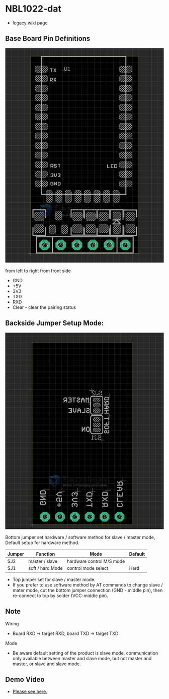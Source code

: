 # NBL1022-dat

- [legacy wiki page](https://w.electrodragon.com/w/Category:BC-04)

## Base Board Pin Definitions

![](2023-10-19-13-27-25.png)

from left to right from front side 
- GND
- +5V
- 3V3
- TXD
- RXD
- Clear - clear the pairing status


## Backside Jumper Setup Mode:

![](2023-10-19-13-23-35.png)

Bottom jumper set hardware / software method for slave / master mode, Default setup for hardware method.

| Jumper | Function         | Mode                      | Default |
| ------ | ---------------- | ------------------------- | ------- |
| SJ2    | master / slave   | hardware control M/S mode |
| SJ1    | soft / hard Mode | control mode select       | Hard    |

- Top jumper set for slave / master mode.
- If you prefer to use software method by AT commands to change slave / mater mode, cut the bottom jumper connection (GND - middle pin), then re-connect to top by solder (VCC-middle pin).


## Note 

Wiring 
- Board RXD -> target RXD, board TXD -> target TXD

Mode
- Be aware default setting of the product is slave mode, communication only available between master and slave mode, but not master and master, or slave and slave mode.

## Demo Video 

- [Please see here.](https://www.youtube.com/watch?v=CmMGhHMciu8)
